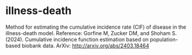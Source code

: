 # illness-death
Method for estimating the cumulative incidence rate (CIF) of disease in the illness-death model.
Reference: Gorfine M, Zucker DM, and Shoham S. (2024). Cumulative incidence function estimation based on population-based biobank data.
ArXiv: http://arxiv.org/abs/2403.18464
